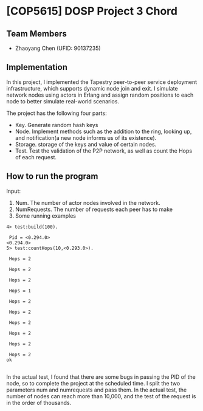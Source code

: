 
# [COP5615] DOSP Project 3 Chord

## Team Members
- Zhaoyang Chen (UFID: 90137235)

## Implementation
In this project, I implemented the Tapestry peer-to-peer service deployment infrastructure, which supports dynamic node join and exit. I simulate network nodes using actors in Erlang and assign random positions to each node to better simulate real-world scenarios.

The project has the following four parts:
* Key. Generate random hash keys
* Node. Implement methods such as the addition to the ring, looking up, and notification(a new node informs us of its existence).
* Storage. storage of the keys and value of certain nodes.
* Test. Test the validation of the P2P network, as well as count the Hops of each request. 







## How to run the program
Input:
1. Num. The number of actor nodes involved in the network. 
2. NumRequests.  The number of requests each peer has to make
3. Some running examples
```
4> test:build(100).

 Pid = <0.294.0> 
<0.294.0>
5> test:countHops(10,<0.293.0>).

 Hops = 2 

 Hops = 2 

 Hops = 2 

 Hops = 1 

 Hops = 2 

 Hops = 2 

 Hops = 2 

 Hops = 2 

 Hops = 2 

 Hops = 2 
ok

```

## 
In the actual test, I found that there are some bugs in passing the PID of the node, so to complete the project at the scheduled time. I split the two parameters num and numrequests and pass them. In the actual test, the number of nodes can reach more than 10,000, and the test of the request is in the order of thousands.

